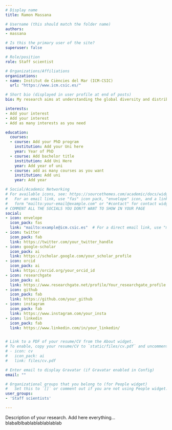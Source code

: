 ```yaml
---
# Display name
title: Ramon Massana  

# Username (this should match the folder name)
authors:  
- massana  

# Is this the primary user of the site?
superuser: false  

# Role/position
role: Staff scientist  

# Organizations/Affiliations
organizations:  
- name: Institut de Ciències del Mar (ICM-CSIC)  
  url: "https://www.icm.csic.es/"  

# Short bio (displayed in user profile at end of posts)
bio: My research aims at understanding the global diversity and distribution of eukaryotic and prokaryotic microbes employing curated phylogenetic frameworks focusing on novel environmental taxa.  

interests:  
- Add your interest  
- Add your interest  
- Add as many interests as you need  

education:  
  courses:  
  - course: Add your PhD program  
    institution: Add your Uni here  
    year: Year of PhD  
  - course: Add bachelor title  
    institution: Add Uni Here  
    year: Add year of uni  
  - course: add as many courses as you want  
    institution: Add uni  
    year: Add year  

# Social/Academic Networking
# For available icons, see: https://sourcethemes.com/academic/docs/widgets/#icons
#   For an email link, use "fas" icon pack, "envelope" icon, and a link in the
#   form "mailto:your-email@example.com" or "#contact" for contact widget.
# COMMENT ALL THE SOCIALS YOU DON?T WANT TO SHOW IN YOUR PAGE
social:
- icon: envelope
  icon_pack: fas
  link: "mailto:example@icm.csic.es"  # For a direct email link, use "mailto:test@example.org".
- icon: twitter
  icon_pack: fab
  link: https://twitter.com/your_twitter_handle
- icon: google-scholar
  icon_pack: ai
  link: https://scholar.google.com/your_scholar_profile
- icon: orcid
  icon_pack: ai
  link: https://orcid.org/your_orcid_id
- icon: researchgate
  icon_pack: ai
  link: https://www.researchgate.net/profile/Your_researchgate_profile
- icon: github
  icon_pack: fab
  link: https://github.com/your_github
- icon: instagram
  icon_pack: fab
  link: https://www.instagram.com/your_insta
- icon: linkedin
  icon_pack: fab
  link: https://www.linkedin.com/in/your_linkedin/


# Link to a PDF of your resume/CV from the About widget.
# To enable, copy your resume/CV to `static/files/cv.pdf` and uncomment the lines below.
# - icon: cv
#   icon_pack: ai
#   link: files/cv.pdf

# Enter email to display Gravatar (if Gravatar enabled in Config)
email: ""  

# Organizational groups that you belong to (for People widget)
#   Set this to `[]` or comment out if you are not using People widget.
user_groups:  
- 'Staff scientists'  

---
```

Description of your research. Add here everything... blabalblbablablablablablab  

